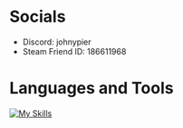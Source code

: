 # Socials
- Discord: johnypier
- Steam Friend ID: 186611968

# Languages and Tools
[![My Skills](https://skillicons.dev/icons?i=java,python,idea,gradle,vscode,spring,docker,kubernetes,firebase,postman,discord,bots,bitbucket,github,linux,windows,raspberrypi)](https://skillicons.dev)
